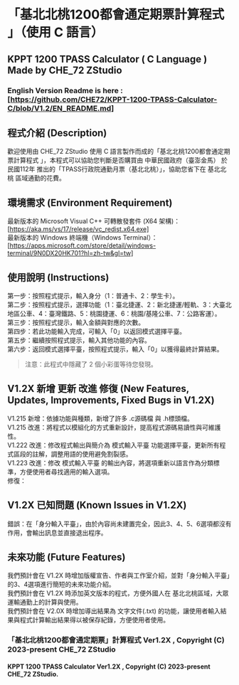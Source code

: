 # 「基北北桃1200都會通定期票計算程式 」（使用 C 語言）
## KPPT 1200 TPASS Calculator ( C Language ) Made by CHE_72 ZStudio
### English Version Readme is here : [https://github.com/CHE72/KPPT-1200-TPASS-Calculator-C/blob/V1.2/EN_README.md]
### 

## 程式介紹 (Description)
歡迎使用由 CHE_72 ZStudio 使用 C 語言製作而成的「基北北桃1200都會通定期票計算程式 」，本程式可以協助您判斷是否購買由 中華民國政府（臺澎金馬） 於 民國112年 推出的「TPASS行政院通勤月票（基北北桃）」，協助您省下在 基北北桃 區域通勤的花費。

## 環境需求 (Environment Requirement)  
最新版本的 Microsoft Visual C++ 可轉散發套件 (X64 架構)：[https://aka.ms/vs/17/release/vc_redist.x64.exe]  
最新版本的 Windows 終端機（Windows Terminal）：[https://apps.microsoft.com/store/detail/windows-terminal/9N0DX20HK701?hl=zh-tw&gl=tw]

## 使用說明 (Instructions)
第一步：按照程式提示，輸入身分（1：普通卡、2：學生卡）。  
第二步：按照程式提示，選擇功能（1：臺北捷運、2：新北捷運/輕軌、3：大臺北地區公車、4：臺灣鐵路、5：桃園捷運、6：桃園/基隆公車、7：公路客運）。  
第三步：按照程式提示，輸入金額與對應的次數。  
第四步：若此功能輸入完成，可輸入「0」以返回模式選擇平臺。  
第五步：繼續按照程式提示，輸入其他功能的內容。  
第六步：返回模式選擇平臺，按照程式提示，輸入「0」以獲得最終計算結果。  
> 注意：此程式中隱藏了 2 個小彩蛋等待您發現。

## V1.2X 新增 更新 改進 修復 (New Features, Updates, Improvements, Fixed Bugs in V1.2X)
V1.215 新增：依據功能與種類，新增了許多 .c源碼檔 與 .h標頭檔。  
V1.215 改進：將程式以模組化的方式重新設計，提高程式源碼易讀性與可維護性。  
V1.222 改進：修改程式輸出與簡介為 模式輸入平臺 功能選擇平臺，更新所有程式區段的註解，調整用語的使用避免割裂感。  
V1.223 改進：修改 模式輸入平臺 的輸出內容，將選項重新以語言作為分類標準，方便使用者尋找適用的輸入選項。  
修復：  

## V1.2X 已知問題 (Known Issues in V1.2X)
錯誤：在「身分輸入平臺」，由於內容尚未建置完全，因此3、4、5、6選項都沒有作用，會輸出訊息並直接退出程序。  

## 未來功能 (Future Features)
我們預計會在 V1.2X 時增加版權宣告、作者與工作室介紹，並對「身分輸入平臺」的3、4選項進行簡短的未來功能介紹。   
我們預計會在 V1.2X 時添加英文版本的程式，方便外國人在 基北北桃區域，大眾運輸通勤上的計算與使用。  
我們預計會在 V2.0X 時增加導出結果為 文字文件(.txt) 的功能，讓使用者輸入結果與程式計算輸出結果得以被保存紀錄，方便使用者使用。

### 「基北北桃1200都會通定期票」計算程式 Ver1.2X , Copyright (C) 2023-present CHE_72 ZStudio
#### KPPT 1200 TPASS Calculator Ver1.2X , Copyright (C) 2023-present CHE_72 ZStudio.
